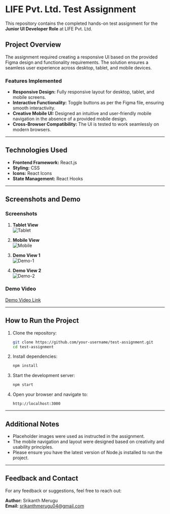 # LIFE Pvt. Ltd. Test Assignment

This repository contains the completed hands-on test assignment for the **Junior UI Developer Role** at LIFE Pvt. Ltd.

## Project Overview

The assignment required creating a responsive UI based on the provided Figma design and functionality requirements. The solution ensures a seamless user experience across desktop, tablet, and mobile devices.

### Features Implemented

- **Responsive Design:** Fully responsive layout for desktop, tablet, and mobile screens.
- **Interactive Functionality:** Toggle buttons as per the Figma file, ensuring smooth interactivity.
- **Creative Mobile UI:** Designed an intuitive and user-friendly mobile navigation in the absence of a provided mobile design.
- **Cross-Browser Compatibility:** The UI is tested to work seamlessly on modern browsers.

---

## Technologies Used

- **Frontend Framework:** React.js
- **Styling:** CSS
- **Icons:** React Icons
- **State Management:** React Hooks

---



## Screenshots and Demo

### Screenshots
1. **Tablet View**  
   ![Tablet](https://github.com/user-attachments/assets/8f28fe92-db3c-49ca-a839-9a843770ab4c)

2. **Mobile View**  
   ![Mobile](https://github.com/user-attachments/assets/e0d25dfc-4326-4c06-a3e5-e2b804d88437)

3. **Demo View 1**  
   ![Demo-1](https://github.com/user-attachments/assets/6287e6e2-8e4a-46b2-8545-d93b32e23dc0)

4. **Demo View 2**  
   ![Demo-2](https://github.com/user-attachments/assets/37f675d4-08f4-4538-909b-d2a955b368b7)

### Demo Video
[Demo Video Link](#) <!-- Replace # with the actual link -->

---

## How to Run the Project

1. Clone the repository:
   ```bash
   git clone https://github.com/your-username/test-assignment.git
   cd test-assignment
   ```

2. Install dependencies:
   ```bash
   npm install
   ```

3. Start the development server:
   ```bash
   npm start
   ```

4. Open your browser and navigate to:
   ```
   http://localhost:3000
   ```

---

## Additional Notes

- Placeholder images were used as instructed in the assignment.
- The mobile navigation and layout were designed based on creativity and usability principles.
- Please ensure you have the latest version of Node.js installed to run the project.

---

## Feedback and Contact

For any feedback or suggestions, feel free to reach out:

**Author:** Srikanth Merugu  
**Email:** srikanthmerugu04@gmail.com  
 
